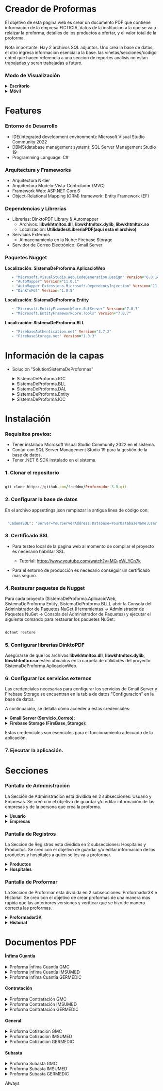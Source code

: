# Creador de Proformas

El objetivo de esta pagina web es crear un documento PDF que contiene informacion de la empresa FICTICIA, datos de la institucion a la que se va a relaizar la proforma, detalles de los productos a ofertar, y el valor total de la proforma. 

Nota importante: Hay 2 archivos SQL adjuntos. Uno crea la base de datos, el otro ingresa informacion esencial a la base.
las viñetas/secciones/codigo chtml que hacen referencia a una seccion de reportes analisis no estan trabajadas y seran trabajadas a futuro.

### Modo de Visualización


<details>
<summary><strong>Escritorio</strong></summary>

![1 - Pantalla de Inicio](https://github.com/freddmo/Proformador-3.0/assets/70821494/7707e7da-e04b-4b7d-af1e-210e7306eeef)
</details>

<details>
<summary><strong>Móvil</strong></summary>

![15 - Movil Pantalla de Inicio con barra de opciones](https://github.com/freddmo/Proformador-3.0/assets/70821494/3dcc0191-1f51-4872-b92d-8a10ab0fe4bd)
</details>

# Features

### Entorno de Desarrollo

- IDE(integrated development environment): Microsoft Visual Studio Community 2022
- DBMS(database management system): SQL Server Management Studio 19
- Programming Language: C#
### Arquitectura y Frameworks
-   Arquitectura N-tier
-   Arquitectura Modelo-Vista-Controlador (MVC)
-   Framework Web: ASP.NET Core 6
- Object-Relational Mapping (ORM) framework: Entity Framework (EF)
### Dependencias y Librerías
-   Librerías: DinktoPDF Library & Automapper
      -   Archivos: **libwkhtmltox.dll**, **libwkhtmltox.dylib**, **libwkhtmltox.so**
      -   Localización: **Utilidades\LibreriaPDF\(aqui esta el archivo)**
-   Servicios Externos
      -   Almacenamiento en la Nube: Firebase Storage
-   Servidor de Correo Electrónico: Gmail Server

### Paquetes Nugget
**Localización: SistemaDeProforma.AplicacioWeb**

```ruby
   - "Microsoft.VisualStudio.Web.CodeGeneration.Design" Version="6.0.14"
   - "AutoMapper" Version="11.0.1"
   - "AutoMapper.Extensions.Microsoft.DependencyInjection" Version="11.0.0"
   - "DinkToPdf" Version="1.0.8"
```

**Localización: SistemaDeProforma.Entity** 

```ruby
   - "Microsoft.EntityFrameworkCore.SqlServer" Version="7.0.7" 
   - "Microsoft.EntityFrameworkCore.Tools" Version="7.0.7"
```

**Localización: SistemaDeProforma.BLL**

```ruby
   - "FirebaseAuthentication.net" Version="3.7.2"
   - "FirebaseStorage.net" Version="1.0.3"
```
# Información de la capas
- Solucion "SolutionSistemaDeProformas"
  
  <details>
    <summary> SistemaDeProforma.IOC</summary>
    
          Contiene los archivos js,css,controllers,MovelViews,chtml.
          
    </details>
  
   <details>
    <summary> SistemaDeProforma.BLL</summary>
    
  SistemaDeProforma.BLL contiene 2 carpetas: Interfaz e Implementacion.

  Aqui esta la lista de cada Interfaz y sus metodos correspondientes:

  **ICorreoService.cs**

     - **EnviarCorreo**: Envía un correo de Gmail para restablecer contraseñas y proporcionar información del usuario.
     - 

  **IFireBaseService.cs**

     - **SubirStorage**: Sube la imagen de la empresa (logo) o la foto de un usuario a la base de datos.
     - **EliminarStorage**: Elimina la imagen de la empresa (logo) o la foto de un usuario de la base de datos.
     - 


  **IHospitalService.cs**

     - **Lista**: Obtiene una lista de hospitales.
     - **Crear**: Crea un registro de hospital.
     - **Editar**: Edita un registro de hospital.
     - **Eliminar**: Elimina un registro de hospital.
     - 

  **IMenuService.cs**

     - **ObtenerMenus**: Obtiene los diferentes menús según el rol del usuario.
     - 

  **INegocioService.cs**

     - **Obtener**: Obtiene información de la empresa GMC.
     - **Conseguir**: Obtiene información de la empresa IMSUMED.
     - **Adquirir**: Obtiene información de la empresa GERMEDIC.
     - **GuardarCambios**: Edita y guarda cambios en la información de la empresa GMC.
     - **GCIMS**: Edita y guarda cambios en la información de la empresa IMSUMED.
     - **GCGER**: Edita y guarda cambios en la información de la empresa Germedic.
     - 

  **IProductoService.cs**

     - **Lista**: Obtiene una lista de productos (medicamentos).
     - **Crear**: Crea un registro de medicamento.
     - **Editar**: Edita un registro de medicamento.
     - **Eliminar**: Elimina un registro de medicamento.
     - 

  **IProformaService.cs**

     - **ObtenerProductos**: Obtiene medicamentos.
     - **ObtenerHospital**: Obtiene el hospital al que se le proformará.
     - **Registrar**: Registra la proforma.
     - **Historial**: Muestra información de proformas en la pestaña Historial.
     - **ObtenerProforma**: Sirve como consulta para crear una proforma a partir de datos.
     - **DetalleGMC**: Obtiene información solo de la proforma hecha por la empresa GMC.
     - **DetalleIMS**: Obtiene información solo de la proforma hecha por la empresa IMSUMED.
     - **DetalleGER**: Obtiene información solo de la proforma hecha por la empresa Germedic.
     - **Reporte**: Ignorar o borrar.
     - 

  **IRolService.cs**

     - **Lista**: Obtiene una lista de roles.
     - 

  **ITipoProformaService.cs**

     - **Lista**: Obtiene una lista de tipos de proforma.
     - 

  **IUsuarioService.cs**

     - **Lista**: Obtiene una lista de usuarios.
     - **Crear**: Crea un usuario.
     - **Editar**: Edita un usuario.
     - **Eliminar**: Elimina un usuario.
     - **ObtenerPorCredenciales**: Obtiene un usuario por credenciales.
     - **ObtenerPorId**: Obtiene un usuario por ID.
     - **GuardarPerfil**: Guarda el perfil del usuario.
     - **CambiarClave**: Cambia la contraseña del usuario.
     - **RestablecerClave**: Restablece la contraseña del usuario.
     - 
  
  **IUtilidadesService.cs**
     - **GenerarClave**: Genera una clave.
     - **ConvertirSha256**: "Encripta" una clave.

    
    </details>

   <details>
    <summary> SistemaDeProforma.DAL</summary>
    
      SistemaDeProforma.DAL contien 3 carpetas: DBContext, Interface, y Implementación.

      La Carpeta DbproformaContext Contiene la clase DBContext.
      la seccion "OnConfiguring" esta vacia por que la configuracion de la base de datos esta en appsettings.json.

      -------
      La Carpeta de Interface Contiene las interfazes IGenericRepository e IproformaRepository.

      IGenericRepository.cs contiene operaciones de acceso de datos.
	      - Obtener: Se utiliza para tener la información de la empresa GMC. 
	      - Conseguir: Se utiliza para tener la información de la empresa IMSUMED. 
	      - Adquirir: Se utiliza para tener la información de la empresa GERMEDIC. 
	      - Crear: Crear información.
	      - Editar: Editar Información.
	      - Eliminar: Eliminar Información.
	      - Consultar: Consultar Información.
	
      IproformaRepository.cs contiene operaciones de acceso de datos.
	      - Registrar: registra la nueva proforma en la base de datos.
	      - Reporte (!aviso - no tomar en cuenta eso. Se reutilizara/cambiara/continuara luego.)
      ------

      La Carpeta de Implementacion Contiene las clases GenericRepository y proformaRepository.
      Estas clases proporciona la lógica concreta para las operaciones de acceso a datos definidas
      en la interfaz.
    
    </details>
  
    <details>
    <summary> SistemaDeProforma.Entity</summary>
    
          Esta capa contiene 12 clases que representan las tablas de datos de la base de datos.

          1. Configuracion.cs: Contiene las claves para acceder a la base de datos FireBase.
          2. DetalleProductoProforma.cs: Representa el detalle de cada producto en la proforma.
          3. Hospital.cs: Representa al hospital al que se le va proformar.
          4. Menu.cs: Contiene los datos para mostrar y ocultar algunas viñetas en base al rol de usuario.
          5. Negocio.cs: Representa la información de las 3 empresas.
          6. NumeroCorrelativo.cs: -----.
          7. Producto.cs: Representa las informacion de los medicamentos ya agregados.
          8. Proforma.cs: Representa los datos de la proforma creada.
          9. Rol.cs: Representa el rol del usuario.
          10. RolMenu.cs: Representa el rol del menu.
          11. TipoProforma.cs: Representa los diferentes tipos de proforma.
          12. Usuario.cs: Representa los usuarios creados y sus roles.
    
    </details>
 
  <details>
    <summary> SistemaDeProforma.IOC</summary>
    
          Contiene las dependencias.
    
    </details>

# Instalación
### **Requisitos previos:**

 - Tener instalado Microsoft Visual Studio Community 2022 en el sistema.
 - Contar con SQL Server Management Studio 19 para la gestión de la base de datos.
 - Tener .NET 6 SDK instalado en el sistema.

### **1. Clonar el repositorio**
```ruby

git clone https://github.com/freddmo/Proformador-3.0.git

```
### **2. Configurar la base de datos**
    
 En el archivo appsettings.json remplazar la antigua linea de código con:
```ruby

 "CadenaSQL": "Server=YourServerAddress;Database=YourDatabaseName;User Id=YourUsername;Password=YourPassword;TrustServerCertificate=true;MultipleActiveResultSets=true"

```
### **3. Certificado SSL**
  - Para testeo local de la pagina web al momento de compilar el proyecto es necesario habilitar SSL.
    
     -  Tutorial: https://www.youtube.com/watch?v=MQ-pWLYCn7k
  - Para el entorno de producción es necesario conseguir un certificado mas seguro.
    
### **4. Restaurar paquetes de Nugget**
   
Para cada proyecto (SistemaDeProforma.AplicacioWeb, SistemaDeProforma.Entity, SistemaDeProforma.BLL), abrir la Consola del Administrador de Paquetes NuGet (Herramientas -> Administrador de Paquetes NuGet ->       Consola del Administrador de Paquetes) y ejecutar el siguiente comando para restaurar los paquetes NuGet:
```ruby

dotnet restore

```
### **5. Configurar librerías DinktoPDF**
   
Asegúrarse de que los archivos **libwkhtmltox.dll**, **libwkhtmltox.dylib**, **libwkhtmltox.so** estén ubicados en la carpeta de utilidades del proyecto SistemaDeProforma.AplicacionWeb.

### **6. Configurar los servicios externos**
   
Las credenciales necesarias para configurar los servicios de Gmail Server y Firebase Storage se encuentran en la tabla de datos "Configuracion" en la base de datos.

A continuación, se detalla cómo acceder a estas credenciales:

<details>
 <summary><b>Gmail Server (Servicio_Correo):</b></summary>
- **correo:** Correo electrónico de la cuenta de Gmail que se utilizará para enviar correos electrónicos.
- **clave:** Contraseña de la cuenta de Gmail asociada al correo electrónico.
- **alias:** Alias o nombre de la cuenta de correo.
- **host:** Host SMTP de Gmail (smtp.gmail.com).
- **puerto:** Puerto SMTP de Gmail (587 por defecto).

</details>

<details>
 <summary><b>Firebase Storage (FireBase_Storage):</b></summary>

- email: Correo electrónico de la cuenta de Firebase Storage.
- clave: Clave de la cuenta de Firebase Storage.
- ruta: Ruta del proyecto de Firebase Storage.
- api_key: Clave de API de Firebase Storage.
- carpeta_usuario: Nombre de la carpeta para almacenar imágenes de usuario en Firebase Storage.
- carpeta_producto: Nombre de la carpeta para almacenar imágenes de producto en Firebase Storage.
- carpeta_logo: Nombre de la carpeta para almacenar imágenes de logo en Firebase Storage.

</details>


Estas credenciales son esenciales para el funcionamiento adecuado de la aplicación. 

### **7. Ejecutar la aplicación.**
   
# Secciones

### Pantalla de Administración

La Sección de Administración está dividida en 2 subsecciones: Usuario y Empresas. Se creó con el objetivo de guardar y/o editar información de las empresas y de la persona que crea la proforma.

<details>
<summary><strong>Usuario</strong></summary>

Esta subsección contiene la lista de usuarios creados.
Solo el usuario con rol de administrador tiene acceso a la lista de usuarios. Él tiene la capacidad de añadir o quitar roles a un empleado y, consecuentemente, permitir o denegar su acceso a la página web.

- Version Escritorio

   ![5 - Pantalla Usuario](https://github.com/freddmo/Proformador-3.0/assets/70821494/41a5a909-5159-4127-a1ea-fa5b8300a8a1)

- Version Móvil

    --Insertar aquí imagen #20 y #25 --
</details>

<details>
<summary><strong>Empresas</strong></summary>

Esta subsección contiene información de las 3 empresas: GMC, IMSUMED, GERMEDIC. La información de cada empresa será usada en las proformas creadas.

- Version Escritorio

    ![6 - Pantalla Empresas](https://github.com/freddmo/Proformador-3.0/assets/70821494/e07269a2-3026-4254-af64-1590725bc618)

- Version Móvil

    --Crear una imagen --
</details>


### Pantalla de Registros
La Seccion de Registros esta dividida en 2 subsecciones: Hospitales y Productos. Se creó con el objetivo de guardar y/o editar informacion de los productos y hospitales a quien se les va a proformar.

<details>
<summary><strong>Productos</strong></summary>
    
Esta subseccion contiene la lista de productos creados.

Cada regitro de un producto contiene:
Nombre del medicamento
Forma Farmaceutica
Concentracion
Presentación
CUM: Se obtiene buscando en google "Ficha tecnica medicamento"
CPC: Se obtiene en la proforma o en google "CPC medicamentos"
IVA: A menos que se indique, siempre se pone cero.

- Version Escritorio

    ![8 - Pantalla Medicamentos](https://github.com/freddmo/Proformador-3.0/assets/70821494/87eba827-01b4-4c3f-89e6-113eced9865d)
    ![13 - Registro de producto](https://github.com/freddmo/Proformador-3.0/assets/70821494/b21bfd49-5bf1-428e-8881-314061f565ec)
  
- Version Móvil

    ![21 - movil pantalla productos](https://github.com/freddmo/Proformador-3.0/assets/70821494/53f8d7c3-1da3-4ed0-98c9-2e08d651d8ca)
    ![27 - movil registro de productos](https://github.com/freddmo/Proformador-3.0/assets/70821494/1eda2074-bc63-498f-880c-94a5dd07a67f)
</details>

<details>
<summary><strong>Hospitales</strong></summary>
Esta subseccion contiene la lista de hospitales registrados. 

Cada registro contiene:
RUC
Razon Social(Hospital)
Dirección
Canton

- Version Escritorio

    ![7 - Pantalla Hospitales](https://github.com/freddmo/Proformador-3.0/assets/70821494/bcc32ae7-df03-4a9d-a364-a8c8d3ee257c)
    ![12 - Registro de Hospital](https://github.com/freddmo/Proformador-3.0/assets/70821494/e0fd78c5-fb3c-4ec7-8578-16eb32f2d9a6)


- Version Móvil

    ![22 - movil pantalla hospitales](https://github.com/freddmo/Proformador-3.0/assets/70821494/a6257c9b-384d-446a-a06f-4a65e41eb7cc)
bd2-8623-6e196baf8617)
    ![26 - movil registro de hospital](https://github.com/freddmo/Proformador-3.0/assets/70821494/ce185d4f-0864-4174-974e-412e1d6aef41)

</details>

### Pantalla de Proformar
La Seccion de Proformar esta dividida en 2 subsecciones: Proformador3K e Historial. Se creó con el objetivo de crear proformas de una manera mas rapida que las anterirores versiones y verificar que se hizo de manera correcta las proformas.

<details>
<summary><strong>Proformador3K</strong></summary>
Esta subseccion se ayuda de los hospitales y productos ya registrados. Incluye un boton para rellenar la tabla y otras entradas de texto.


- Version Escritorio

    --Insertar aqui video --

- Version Móvil

    --Insertar aqui video --
</details>

<details>
<summary><strong>Historial</strong></summary>
Esta subseccion contiene las proformas creadas. Los filtros para buscar proformas son: Empresas, Hospitales, Fechas, numero de infima cuantia y proforma.  


- Version Escritorio

    --Insertar aqui video --

- Version Móvil

    --Insertar aqui video --
</details>

# Documentos PDF

#### Ínfima Cuantía
<details>
  <summary>Proforma Ínfima Cuantía GMC</summary>
   
  ![IC GMC](https://github.com/freddmo/Proformador-3.0/assets/70821494/9fee3e53-5403-4d70-a1e5-0e4f6609c0a4)
</details>




<details>
  <summary>Proforma Ínfima Cuantía IMSUMED</summary>
   
  ![IC IMSUMED](https://github.com/freddmo/Proformador-3.0/assets/70821494/6d3838b3-2205-4d76-b280-c19aaf8be703)
</details>

<details>
  <summary>Proforma Ínfima Cuantía GERMEDIC</summary>
   
  ![IC GERMEDIC](https://github.com/freddmo/Proformador-3.0/assets/70821494/a0279bc8-83b7-4a56-9bbb-1a058f0a992f)
</details>

#### Contratación
<details>
  <summary>Proforma Contratación GMC</summary>
  
   ![Contratacion GMC](https://github.com/freddmo/Proformador-3.0/assets/70821494/9d3784fc-ba76-43f0-9af0-ea01821b19df)
</details>

<details>
  <summary>Proforma Contratación IMSUMED</summary>
  
   ![Contratacion IMSUMED](https://github.com/freddmo/Proformador-3.0/assets/70821494/ed1f1fe2-8f0a-4ec4-82a3-c27633150005)
</details>

<details>
  <summary>Proforma Contratación GERMEDIC</summary>
  
  ![COntratacion GERMEDIC](https://github.com/freddmo/Proformador-3.0/assets/70821494/92e7fe20-d168-454a-8f1a-d00bd938398c)

</details>

#### General
<details>
  <summary>Proforma Cotización GMC</summary>
   
  ![Cotizacion GMC](https://github.com/freddmo/Proformador-3.0/assets/70821494/5e54cc18-7f62-40ff-bc53-a3aae1815ade)
   
</details>

<details>
  <summary>Proforma Cotización IMSUMED</summary>
 
   ![Cotizacion IMSUMED](https://github.com/freddmo/Proformador-3.0/assets/70821494/c0ee99fc-ff66-49e0-9758-5e04334afa00)
</details>

<details>
  <summary>Proforma Cotización GERMEDIC</summary>

![Cotizacion GERMEDIC](https://github.com/freddmo/Proformador-3.0/assets/70821494/4e715772-57ac-4fa6-988b-52ee3a31a909)

</details>

#### Subasta
<details>
  <summary>Proforma Subasta GMC</summary>
  
   ![Subasta GMC](https://github.com/freddmo/Proformador-3.0/assets/70821494/000122ee-deff-414f-ae0b-7588c5f5b7d0)
</details>

<details>
  <summary>Proforma Subasta IMSUMED</summary>
  
   ![Subasta IMSUMED](https://github.com/freddmo/Proformador-3.0/assets/70821494/f631f4ae-8ad8-4444-a781-b93c32105a60)
</details>

<details>
  <summary>Proforma Subasta GERMEDIC</summary>
  
   ![Subasta GERMEDIC](https://github.com/freddmo/Proformador-3.0/assets/70821494/8526c8d1-41c3-4b22-a8fd-4d343be80836)
    
</details>







   <CopyToOutputDirectory>Always</CopyToOutputDirectory>
 </None>



